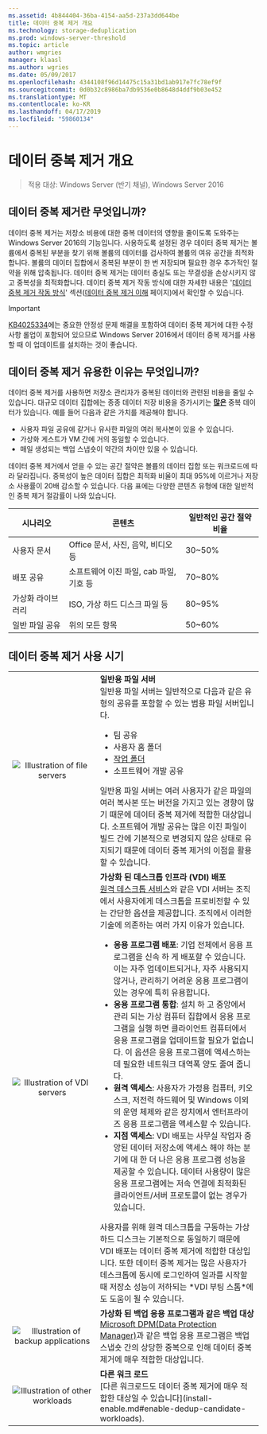 ```yaml
---
ms.assetid: 4b844404-36ba-4154-aa5d-237a3dd644be
title: 데이터 중복 제거 개요
ms.technology: storage-deduplication
ms.prod: windows-server-threshold
ms.topic: article
author: wmgries
manager: klaasl
ms.author: wgries
ms.date: 05/09/2017
ms.openlocfilehash: 4344108f96d14475c15a31bd1ab917e7fc78ef9f
ms.sourcegitcommit: 0d0b32c8986ba7db9536e0b8648d4ddf9b03e452
ms.translationtype: MT
ms.contentlocale: ko-KR
ms.lasthandoff: 04/17/2019
ms.locfileid: "59860134"
---
```

# <a name="data-deduplication-overview"></a>데이터 중복 제거 개요

> 적용 대상: Windows Server (반기 채널), Windows Server 2016

## <a name="what-is-dedup"></a>데이터 중복 제거란 무엇입니까?

데이터 중복 제거는 저장소 비용에 대한 중복 데이터의 영향을 줄이도록 도와주는 Windows Server 2016의 기능입니다. 사용하도록 설정된 경우 데이터 중복 제거는 볼륨에서 중복된 부분을 찾기 위해 볼륨의 데이터를 검사하여 볼륨의 여유 공간을 최적화합니다. 볼륨의 데이터 집합에서 중복된 부분이 한 번 저장되며 필요한 경우 추가적인 절약을 위해 압축됩니다. 데이터 중복 제거는 데이터 충실도 또는 무결성을 손상시키지 않고 중복성을 최적화합니다. 데이터 중복 제거 작동 방식에 대한 자세한 내용은 '[데이터 중복 제거 작동 방식](understand.md#how-does-dedup-work)' 섹션([데이터 중복 제거 이해](understand.md) 페이지)에서 확인할 수 있습니다.

> [!Important]  
> [KB4025334](https://support.microsoft.com/kb/4025334)에는 중요한 안정성 문제 해결을 포함하여 데이터 중복 제거에 대한 수정 사항 롤업이 포함되어 있으므로 Windows Server 2016에서 데이터 중복 제거를 사용할 때 이 업데이트를 설치하는 것이 좋습니다.

## <a name="why-is-dedup-useful"></a>데이터 중복 제거 유용한 이유는 무엇입니까?

데이터 중복 제거를 사용하면 저장소 관리자가 중복된 데이터와 관련된 비용을 줄일 수 있습니다. 대규모 데이터 집합에는 종종 데이터 저장 비용을 증가시키는 **<u>많은</u>** 중복 데이터가 있습니다. 예를 들어 다음과 같은 가치를 제공해야 합니다.

- 사용자 파일 공유에 같거나 유사한 파일의 여러 복사본이 있을 수 있습니다.
- 가상화 게스트가 VM 간에 거의 동일할 수 있습니다.
- 매일 생성되는 백업 스냅숏이 약간의 차이만 있을 수 있습니다.

데이터 중복 제거에서 얻을 수 있는 공간 절약은 볼륨의 데이터 집합 또는 워크로드에 따라 달라집니다. 중복성이 높은 데이터 집합은 최적화 비율이 최대 95%에 이르거나 저장소 사용률이 20배 감소할 수 있습니다. 다음 표에는 다양한 콘텐츠 유형에 대한 일반적인 중복 제거 절감률이 나와 있습니다.

| 시나리오       | 콘텐츠                                        | 일반적인 공간 절약 비율 |
|----------------|------------------------------------------------|-----------------------|
| 사용자 문서 | Office 문서, 사진, 음악, 비디오 등  | 30~50%                |
| 배포 공유 | 소프트웨어 이진 파일, cab 파일, 기호 등 | 70~80%                |
| 가상화 라이브러리 | ISO, 가상 하드 디스크 파일 등  | 80~95%                |
| 일반 파일 공유 | 위의 모든 항목                           | 50~60%                |

## <a id="when-can-dedup-be-used"></a>데이터 중복 제거 사용 시기  
<table>
    <tbody>
        <tr>
            <td style="text-align:center;min-width:150px;vertical-align:center;"><img src="media/overview-clustered-gpfs.png" alt="Illustration of file servers" /></td>
            <td style="vertical-align:top">
                <b>일반용 파일 서버</b><br />
일반용 파일 서버는 일반적으로 다음과 같은 유형의 공유를 포함할 수 있는 범용 파일 서버입니다. <ul>
                    <li>팀 공유</li>
                    <li>사용자 홈 폴더</li>
                    <li><a href="https://technet.microsoft.com/library/dn265974.aspx">작업 폴더</a></li>
                    <li>소프트웨어 개발 공유</li>
                </ul>
일반용 파일 서버는 여러 사용자가 같은 파일의 여러 복사본 또는 버전을 가지고 있는 경향이 많기 때문에 데이터 중복 제거에 적합한 대상입니다. 소프트웨어 개발 공유는 많은 이진 파일이 빌드 간에 기본적으로 변경되지 않은 상태로 유지되기 때문에 데이터 중복 제거의 이점을 활용할 수 있습니다. 
            </td>
        </tr>
        <tr>
            <td style="text-align:center;min-width:150px;vertical-align:center;"><img src="media/overview-vdi.png" alt="Illustration of VDI servers" /></td>
            <td style="vertical-align:top">
                <b>가상화 된 데스크톱 인프라 (VDI) 배포</b><br />
<a href="https://technet.microsoft.com/library/cc725560.aspx">원격 데스크톱 서비스</a>와 같은 VDI 서버는 조직에서 사용자에게 데스크톱을 프로비전할 수 있는 간단한 옵션을 제공합니다. 조직에서 이러한 기술에 의존하는 여러 가지 이유가 있습니다. <ul>
                    <li><b>응용 프로그램 배포</b>: 기업 전체에서 응용 프로그램을 신속 하 게 배포할 수 있습니다. 이는 자주 업데이트되거나, 자주 사용되지 않거나, 관리하기 어려운 응용 프로그램이 있는 경우에 특히 유용합니다.</li>
                    <li><b>응용 프로그램 통합</b>: 설치 하 고 중앙에서 관리 되는 가상 컴퓨터 집합에서 응용 프로그램을 실행 하면 클라이언트 컴퓨터에서 응용 프로그램을 업데이트할 필요가 없습니다. 이 옵션은 응용 프로그램에 액세스하는 데 필요한 네트워크 대역폭 양도 줄여 줍니다.</li>
                    <li><b>원격 액세스</b>: 사용자가 가정용 컴퓨터, 키오스크, 저전력 하드웨어 및 Windows 이외의 운영 체제와 같은 장치에서 엔터프라이즈 응용 프로그램을 액세스할 수 있습니다.</li>
                    <li><b>지점 액세스</b>: VDI 배포는 사무실 작업자 중앙된 데이터 저장소에 액세스 해야 하는 분기에 대 한 더 나은 응용 프로그램 성능을 제공할 수 있습니다. 데이터 사용량이 많은 응용 프로그램에는 저속 연결에 최적화된 클라이언트/서버 프로토콜이 없는 경우가 있습니다.</li>
                </ul>
사용자를 위해 원격 데스크톱을 구동하는 가상 하드 디스크는 기본적으로 동일하기 때문에 VDI 배포는 데이터 중복 제거에 적합한 대상입니다. 또한 데이터 중복 제거는 많은 사용자가 데스크톱에 동시에 로그인하여 일과를 시작할 때 저장소 성능이 저하되는 *VDI 부팅 스톰*에도 도움이 될 수 있습니다.
            </td>
        </tr>
        <tr>
            <td style="text-align:center;min-width:150px;vertical-align:center;"><img src="media/overview-backup.png" alt="Illustration of backup applications" /></td>
            <td style="vertical-align:top">
                <b>가상화 된 백업 응용 프로그램과 같은 백업 대상</b><br />
<a href="https://technet.microsoft.com/library/hh758173.aspx">Microsoft DPM(Data Protection Manager)</a>과 같은 백업 응용 프로그램은 백업 스냅숏 간의 상당한 중복으로 인해 데이터 중복 제거에 매우 적합한 대상입니다.
            </td>
        </tr>
        <tr>
            <td style="text-align:center;min-width:150px;vertical-align:center;"><img src="media/overview-other.png" alt="Illustration of other workloads" /></td>
            <td style="vertical-align:top">
                <b>다른 워크 로드</b><br />
                [다른 워크로드도 데이터 중복 제거에 매우 적합한 대상일 수 있습니다](install-enable.md#enable-dedup-candidate-workloads).
            </td>
        </tr>
    </tbody>
</table>

